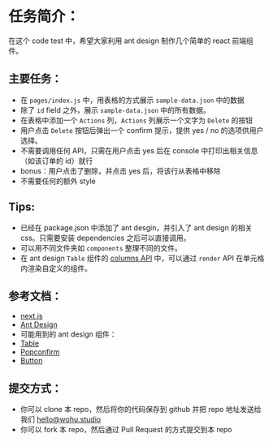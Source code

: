 # 任务简介：

在这个 code test 中，希望大家利用 ant design 制作几个简单的 react 前端组件。

## 主要任务：

- 在 `pages/index.js` 中，用表格的方式展示 `sample-data.json` 中的数据
- 除了 `id` field 之外，展示 `sample-data.json` 中的所有数据。
- 在表格中添加一个 `Actions` 列，`Actions` 列展示一个文字为 `Delete` 的按钮
- 用户点击 `Delete` 按钮后弹出一个 confirm 提示，提供 yes / no 的选项供用户选择。
- 不需要调用任何 API，只需在用户点击 yes 后在 console 中打印出相关信息（如该订单的 id）就行
- bonus：用户点击了删除，并点击 yes 后，将该行从表格中移除
- 不需要任何的额外 style

## Tips:

- 已经在 package.json 中添加了 ant desgin，并引入了 ant design 的相关 css。只需要安装 dependencies 之后可以直接调用。
- 可以用不同文件夹如 `components` 整理不同的文件。
- 在 ant design `Table` 组件的 [columns API](https://ant.design/components/table/#Column) 中，可以通过 `render` API 在单元格内渲染自定义的组件。

## 参考文档：

- [next.js](https://nextjs.org/)
- [Ant Design](https://ant.design/)
- 可能用到的 ant design 组件：
- [Table](https://ant.design/components/table/)
- [Popconfirm](https://ant.design/components/popconfirm)
- [Button](https://ant.design/docs/spec/buttons#header)

## 提交方式：

- 你可以 clone 本 repo，然后将你的代码保存到 github 并把 repo 地址发送给我们 hello@wohu.studio
- 你可以 fork 本 repo，然后通过 Pull Request 的方式提交到本 repo
